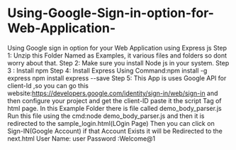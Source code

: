 # Using-Google-Sign-in-option-for-Web-Application-
Using Google sign in option for your Web Application using Express js
Step 1: Unzip this Folder Named as Examples, it various files and folders so dont worry about that.
Step 2: Make sure you install Node js in your system.
Step 3 : Install npm 
Step 4: Install Express Using Command:npm install -g express
                                      npm install express --save
Step 5: This App is uses Google API for client-Id ,so you can go this website:https://developers.google.com/identity/sign-in/web/sign-in
and then configure your project and get the client-ID paste it the script Tag of html page.
In this Example Folder there is file called demo_body_parser.js Run this file using the cmd:node demo_body_parser.js and then
it is redirected to the sample_login.html(LOgin Page) Then you can click on Sign-IN(Google Account) if that Account Exists it will be
Redirected to the next.html
 User Name: user
 Password :Welcome@1


